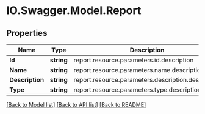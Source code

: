 # IO.Swagger.Model.Report
## Properties

Name | Type | Description | Notes
------------ | ------------- | ------------- | -------------
**Id** | **string** | report.resource.parameters.id.description | [optional] 
**Name** | **string** | report.resource.parameters.name.description | [optional] 
**Description** | **string** | report.resource.parameters.description.description | [optional] 
**Type** | **string** | report.resource.parameters.type.description | [optional] 

[[Back to Model list]](../README.md#documentation-for-models) [[Back to API list]](../README.md#documentation-for-api-endpoints) [[Back to README]](../README.md)

